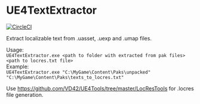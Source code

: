 # UE4TextExtractor

[![CircleCI](https://circleci.com/gh/VD42/UE4TextExtractor/tree/master.svg?style=svg)](https://circleci.com/gh/VD42/UE4TextExtractor/tree/master)

Extract localizable text from .uasset, .uexp and .umap files.

Usage:  
`UE4TextExtractor.exe <path to folder with extracted from pak files> <path to locres.txt file>`  
Example:  
`UE4TextExtractor.exe "C:\MyGame\Content\Paks\unpacked" "C:\MyGame\Content\Paks\texts_to_locres.txt"`

Use https://github.com/VD42/UE4Tools/tree/master/LocResTools for .locres file generation.
